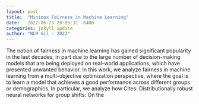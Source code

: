 ```yaml
---
layout: post
title:  "Minimax Fairness in Machine Learning"
date:   2022-06-23 20:09:31 -0400
categories: jekyll update
author: "NLM Gil - 2022"
---
```

The notion of fairness in machine learning has gained significant popularity in the last decades, in part due to the large number of decision-making models that are being deployed on real-world applications, which have presented unwanted behavior. In this work, we analyze fairness in machine learning from a multi-objective optimization perspective, where the goal is to learn a model that achieves a good performance across different groups or demographics. In particular, we analyze how  Cites: Distributionally robust neural networks for group shifts: On the
